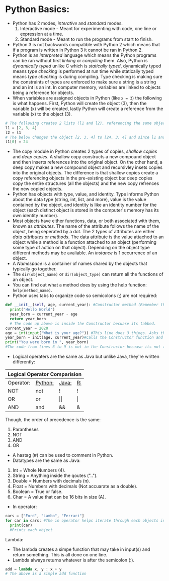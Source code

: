 # Python Basics:
* Python has 2 modes, *interative* and *standard* modes.
  1. Interactive mode - Meant for experimenting with code, one line or expression at a time. 
  2. Standard mode - Meant to run the programs from start to finish. 
* Python 3 is not backwards compatible with Python 2 which means that if a program is written in Python 3 it cannot be ran in Python 2.
* Python is an *interpreted* language which means the Python programs can be ran without first *linking* or *compiling* them. Also, Python is *dynamically typed* unlike C which is *statically typed*, dynamically typed means *type checking* is performed at run time while statically typed means *type checking* is during compiling. Type checking is making sure the constraints of types are enforced to make sure a string is a string and an int is an int. In computer memory, variables are linked to objects being a reference for objects.
* When variables are assigned objects in Python (like ```x = 3```) the following is what happens. First, Python will create the object (3), then the variable (x) will be created, lastly Python will create a reference from the variable (x) to the object (3).
```python
# The following creates 2 lists (l1 and l2), referencing the same object ([2, 3, 4]):
l1 = [2, 3, 4]
l2 = l1
# The below changes the object [2, 3, 4] to [24, 3, 4] and since l1 and l2 reference the same object the value for l2 is [24, 3, 4], too:
l1[0] = 24
```
* The copy module in Python creates 2 types of copies, *shallow copies* and *deep copies*. A shallow copy constructs a new compound object and then inserts references into the original object. On the other hand, a deep copy makes a new compound object and recursivley insets copies into the original objects. The difference is that shallow copies create a copy referencing objects in the pre-existing object *but* deep copies copy the entire structures (all the objects) and the new copy refrences the new copied objects.
* Python has objects with type, value, and identity. Type informs Python about the data type (string, int, list, and more), value is the value contained by the object, and identity is like an identity number for the object (each distinct object is stored in the computer's memory has its own identity number).
* Most objects have either functions, data, or both associated with them, known as *attributes*. The name of the attribute follows the name of the object, being seperated by a dot. The 2 types of attributes are either *data attributes* or *methods*. The data attribute is the value attached to an object while a method is a function attached to an object (performing some type of action on that object). Depending on the object type different methods may be avaliable. An *instance* is 1 occurrence of an object.
* A *Namespace* is a container of names shared by the objects that typically go together. 
* The ```dir(object_name)``` or ```dir(object_type)``` can return all the functions of an object.
* You can find out what a method does by using the help function: ```help(method_name)```.
* Python uses tabs to organize code so semicolons (;) are not required:
```python
def __init__(self, age, current_year): #Constructor method (Remember the self attribute).
  print("Hello World")
  year_born = current_year - age
  return year_born
  # The code up above is inside the Constructor becuase its tabbed.
current_year = 2020
age = int(input("What is your age?")) #This line does 3 things. Asks the user for his/her age, takes in the answer, and casts that answer from string to an int. 
year_born = init(age, current_year)#Calls the Constructor function and inputs in the required variables.
print("You were born in ", year_born)
#The code from lines 6 to 9 is not in the Constructor becuase its not tabbed.
```
* Logical operaters are the same as Java but unlike Java, they're written differently:
<table>
<colgroup span = "4"></colgroup>
<thead>
  <tr>
     <th colspan = "4" scope = "colgroup">Logical Operator Comparision</th>
  </tr>
</thead>
<tbody>
  <tr>
    <td>Operator:</td>
    <td><a href = "https://github.com/BOLTZZ/Python">Python:</a></td>
    <td><a href = "https://github.com/BOLTZZ/Java">Java:</a></td>
    <td><a href = "https://github.com/BOLTZZ/R">R:</a></td>
  </tr>
  <tr>
    <td>NOT</td>
    <td>not</td>
    <td>!</td>
    <td>!</td>
  </tr>
  <tr>
    <td>OR</td>
    <td>or</td>
    <td>||</td>
    <td>|</td>
  </tr>
  <tr>
    <td>AND</td>
    <td>and</td>
    <td>&&</td>
    <td>&</td>
  </tr>
</tbody>
</table>
Though, the order of precedence is the same:

1. Parantheses
2. NOT
3. AND
4. OR
* A hastag (#) can be used to comment in Python.
* Datatypes are the same as Java:

1. Int = Whole Numbers (4).
2. String = Anything inside the qoutes ("..").
3. Double = Numbers with decimals (π).
4. Float = Numbers with decimals (Not accuarate as a double).
5. Boolean = True or false.
6. Char = A value that can be 16 bits in size (A).
* In operator:
```python
cars = ["Ford", "Lambo", "Ferrari"]
for car in cars: #The in operator helps iterate through each objects in the list, cars.
  print(car)
  #Prints each object
```
Lambda:
* The lambda creates a simpe function that may take in input(s) and return something. This is all done on one line. 
* Lambda always returns whatever is after the semicolon (:).
```python
add = lambda x, y : x + y
# The above is a simple add function
```
